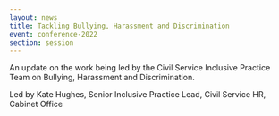 ```yaml
---
layout: news
title: Tackling Bullying, Harassment and Discrimination
event: conference-2022
section: session
---
```

An update on the work being led by the Civil Service Inclusive Practice Team on Bullying, Harassment and Discrimination. 

Led by Kate Hughes, Senior Inclusive Practice Lead, Civil Service HR, Cabinet Office